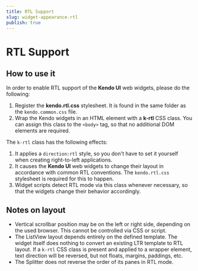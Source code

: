 ```yaml
---
title: RTL Support
slug: widget-appearance-rtl
publish: true
---
```


# RTL Support

## How to use it

In order to enable RTL support of the **Kendo UI** web widgets, please do the following:

1. Register the **kendo.rtl.css** stylesheet. It is found in the same folder as the `kendo.common.css` file.
2. Wrap the Kendo widgets in an HTML element with a **k-rtl** CSS class. You can assign this class to the `<body>` tag, so that no additional DOM elements are required.

The `k-rtl` class has the following effects:

1. It applies a `direction:rtl` style, so you don't have to set it yourself when creating right-to-left applications.
2. It causes the **Kendo UI** web widgets to change their layout in accordance with common RTL conventions. The `kendo.rtl.css` stylesheet is required for this to happen.
3. Widget scripts detect RTL mode via this class whenever necessary, so that the widgets change their behavior accordingly.

## Notes on layout

* Vertical scrollbar position may be on the left or right side, depending on the used browser. This cannot be controlled via CSS or script.
* The ListView layout depends entirely on the defined template. The widget itself does nothing to convert an existing LTR template to RTL layout. If a `k-rtl` CSS class
is present and applied to a wrapper element, text direction will be reversed, but not floats, margins, paddings, etc.
* The Splitter does not reverse the order of its panes in RTL mode. 
